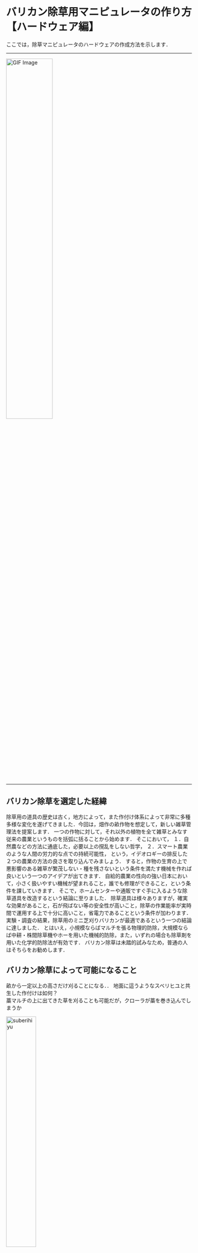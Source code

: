 # バリカン除草用マニピュレータの作り方【ハードウェア編】

ここでは，除草マニピュレータのハードウェアの作成方法を示します．

---

<img src="img/arm.gif" alt="GIF Image" width="50%" height="50%">

---

## バリカン除草を選定した経緯

除草用の道具の歴史は古く，地方によって，また作付け体系によって非常に多種多様な変化を遂げてきました．今回は，畑作の畝作物を想定して，新しい雑草管理法を提案します．
一つの作物に対して，それ以外の植物を全て雑草とみなす従来の農業というものを括弧に括ることから始めます．
そこにおいて，
１．自然農などの方法に通底した，必要以上の撹乱をしない哲学，
２．スマート農業のような人間の労力的な点での持続可能性，
という，イデオロギーの排反した２つの農業の方法の良さを取り込んでみましょう．
すると，作物の生育の上で悪影響のある雑草が繁茂しない・種を残さないという条件を満たす機械を作れば良いという一つのアイデアが出てきます．
自給的農業の性向の強い日本において，小さく扱いやすい機械が望まれること，誰でも修理ができること，という条件を課していきます．
そこで，ホームセンターや通販ですぐ手に入るような除草道具を改造するという結論に至りました．
除草道具は様々ありますが，確実な効果があること，石が飛ばない等の安全性が高いこと，除草の作業能率が実時間で運用する上で十分に高いこと，省電力であることという条件が加わります．
実験・調査の結果，除草用のミニ芝刈りバリカンが最適であるという一つの結論に達しました．
とはいえ，小規模ならばマルチを張る物理的防除，大規模ならば中耕・株間除草機やホーを用いた機械的防除，また，いずれの場合も除草剤を用いた化学的防除法が有効です．
バリカン除草は未踏的試みなため，普通の人はそちらをお勧めします．

## バリカン除草によって可能になること

畝から一定以上の高さだけ刈ることになる．．
地面に這うようなスベリヒユと共生した作付けは如何？  
藁マルチの上に出てきた草を刈ることも可能だが，クローラが藁を巻き込んでしまうか

<img src="img/suberihiyu.png" alt="suberihiyu" width="40%" height="40%">

## 作り方

### 部品リスト
納期を長くすることで金額を15万円以内に抑えました．  
詳しい人は中華製モータで代用して節約しても良いでしょう．バリカンは重いので90kgf $\cdot cm ^{-1}$ くらいないと持ち上がりません．私はすぐに使えるものが欲しかったので，近藤科学のモータを選定しました．
モータに関連するパーツ，アームのフレームに関連するパーツ，フレーム同士・モータとフレームの連結に使うパーツ，エンドエフェクタのバリカンに関連するパーツから構成されます．  
次に，主要パーツを示します．

| 番号 | パーツ名                        | 型番                                                                                   | 個数 | STLデータ | .stepデータ | 備考             | 値段                  |
|------|---------------------------------|----------------------------------------------------------------------------------------|------|-----------|-------------|------------------|-----------------------|
| 1    | サーボモータ  | [KRS-9004HV ICS](https://kondo-robot.com/product/03204)  | 3    | - | -    | -  | 30800円\*3    |
| 2    | モータ用ホーン  | [アルミサーボホーン（Iカット型）](https://kondo-robot.com/product/02189)     | 3    | -   | -   | -  | 1100円\*3   |
| 3    | モータ用ベアリング  | [ベアリング付アルミフリーホーン（B3M/KRS-6000シリーズ用）](https://kondo-robot.com/product/02137) | 2    | -  | -   | EE部分は不要なので２個   | 1320円\*2   |
| 4    | 通信用アダプタ    | [Dual USBアダプターHS](https://kondo-robot.com/product/02116)  | 1    | -  | -  | -  | 6600円   |
| 5    | ベース   | -    | 1    | -    | [Download](step/base.step)  | meviyのSUS板金   | 2460円  |
| 6    | アームリンク     | -     | 1    | -   |  [Download](step/armlink.step)   | meviyのアルミ板金で繋ぎ目要切断 | 20760円 |
| 7    | 回転軸(NSFRMHM6-82.5)           | [NSFRMHM6-82.5-F11-B8-P4-T11-S8-Q4](https://jp.misumi-ec.com/vona2/detail/110300087260/?HissuCode=NSFRMHM6-39.5-F10-B7-P4-T10-S7-Q4)   | 2    | - | - | misumiで注文で太い方なのでリンク１用 | 500円\*2              |
| 8    | 回転軸(NSFRMHM6-39.5)           | [NSFRMHM6-39.5-F10-B7-P4-T10-S7-Q4](https://jp.misumi-ec.com/vona2/detail/110300087260/?HissuCode=NSFRMHM6-39.5-F10-B7-P4-T10-S7-Q4)   | 2    | -    | -   | misumiで注文で細い方なのでリンク２用 | 450円\*2              |
| 9    | モータマウント1  | -   | 2    | -   | [Download](step/horn2.step)   | 3DPで各自プリント | -  |
| 10   | モータマウント2   | -     | 2    | -   | [Download](step/horn3.step)  | 3DPで各自プリント | -   |
| 11   | ネジ，ボルト，ナット等  | -   | -    | -   | -   | 後で調べる  | -  |
| 12   | バリカンコネクタ1    | -    | 1    | -  | [Download](step/horn_ee1.step) | 3DPで各自プリント | -   |
| 13   | バリカンコネクタ2 | -    | 1    | -  | [Download](step/horn_ee2.step) | 3DPで各自プリント | -   |
| 14   | 除草用具 | [ミニ芝刈り用バリカン](https://www.amazon.co.jp/WORKPRO-Type-C%E5%85%85%E9%9B%BB%E3%83%9D%E3%83%BC%E3%83%88-%E3%83%90%E3%83%AA%E3%82%AB%E3%83%B3%E5%88%88%E5%B9%8575mm-%E3%83%88%E3%83%AA%E3%83%9E%E3%83%BC%E5%88%88%E5%B9%85118mm-%E6%9C%80%E5%A4%A7%E5%88%87%E6%96%AD%E5%BE%847-8mm/dp/B0BY8HWRDH/ref=sr_1_5_pp?keywords=%E8%8A%9D%E5%88%88%E3%82%8A%E6%A9%9F%2B%E3%83%90%E3%83%AA%E3%82%AB%E3%83%B3&qid=1706619695&sr=8-5&th=1) | 1    | -         | -           | -                | 3580円               |
| 15   | リレー回路  | [KKHMF 3個 5V 1チャンネルリレーモジュール 高低レベル トリガー 「国内配送」](https://www.amazon.co.jp/KKHMF-1%E3%83%81%E3%83%A3%E3%83%B3%E3%83%8D%E3%83%AB%E3%83%AA%E3%83%AC%E3%83%BC%E3%83%A2%E3%82%B8%E3%83%A5%E3%83%BC%E3%83%AB-%E9%AB%98%E4%BD%8E%E3%83%AC%E3%83%99%E3%83%AB-%E3%83%88%E3%83%AA%E3%82%AC%E3%83%BC-%E3%80%8C%E5%9B%BD%E5%86%85%E9%85%8D%E9%80%81%E3%80%8D/dp/B088FLWF81/ref=sr_1_5?keywords=%E3%83%AA%E3%83%AC%E3%83%BC%E5%9B%9E%E8%B7%AF&qid=1706627250&sr=8-5)  | 1    | -   | -   | -  | 592円  |
| 16   | Arduino Uno | -   | 1   | -   | -   | -  | -  |
| 17   | ACアダプタ 5V 4A | [ SUCCUL ACアダプター 5V 4A ](https://www.amazon.co.jp/AC%E3%82%A2%E3%83%80%E3%83%97%E3%82%BF%E3%83%BC-%E5%A4%A7%E6%89%8B%E3%83%A1%E3%83%BC%E3%82%AB%E3%83%BCOEM%E7%A4%BE%E8%A3%BD%E5%93%81-%E3%82%BB%E3%83%B3%E3%82%BF%E3%83%BC%E3%83%97%E3%83%A9%E3%82%B9-%E3%82%B9%E3%82%A4%E3%83%83%E3%83%81%E3%83%B3%E3%82%B0%E5%BC%8F-%E5%87%BA%E5%8A%9B%E3%83%97%E3%83%A9%E3%82%B0%E5%A4%96%E5%BE%845-5mm/dp/B015RKFAA2/ref=sr_1_5_pp?keywords=ac%E3%82%A2%E3%83%80%E3%83%97%E3%82%BF%E3%83%BC%2B5v%2B4a&qid=1706627776&sr=8-5&th=1)  | 1  | -   | -   | バリカンは作動時20W | 1688円 |
| 18   | misumiアルミフレーム | [HFSB6-3060-160](https://jp.misumi-ec.com/vona2/detail/110302686970/)  | 1    | -  | -  | 長さは+-2cmくらい適当で良い | 636円 |


### アームの組み立て

写真の左から順にやれば良い．サーボモータの原点に注意しよう．間違えてもすぐ組み直せるので良いが．
1. 準備として，モータと付属のベアリング，ホーンを組み立てておく．
2. さらに，アルミ板金で発注したアームリンクの連結部分を切断する．
3. 長さ16cm程度のアルミフレームを用意して，ベースとねじ止めする．そこにモータを差し込む，そして3Dプリントしたモータマウント1,2をそれぞれ装着する．写真１の完成．
4. 次にリンク２を組み立てる．細い方のアームリンク対に，モータと細い方の回転軸を取り付ける．あとは同様にモータマウントをつければ写真２の完成．
5. リンク１に戻ろう．ここまでこれば，写真を見るだけで組み立て方がわかるだろう．
6. がっちゃんこすれば完成だ．

<div style="display: flex; justify-content: space-between;">
  <img src="img/process1.png" alt="画像1" style="width: 23%;">
  <img src="img/process2.png" alt="画像2" style="width: 23%;">
  <img src="img/process3.png" alt="画像3" style="width: 23%;">
  <img src="img/process4.png" alt="画像4" style="width: 23%;">
</div>

ただし，ネジ類は省略している．


### バリカンの改造とアームとの連結

TL;DR : バリカンの取手を外し，内蔵バッテリを外し，リレー回路を繋いで，ACアダプタをつけて外部電源・外部制御可能にして，アームに装着する．

複雑なので，動画出しましょうかね，，

まず，市販のバリカンはバッテリ内蔵ですが，20分しか持続しませんし，オンオフも自動で切り替えられません．そこで，リレー回路を用いてArduinoから制御します．
ロボットの制御はROS 2を用いているので，ROS 2とArduinoのシリアル通信をします．


### よく分からない方へ  

このアームは，市販のアームとは違いオープンソースであり，万一壊れても直ぐに交換パーツが手に入り修理できます．また，３軸アームと自由度は低いものの，市販の室内用の6軸アームより力持ちで大きいです．最大リーチは約50cmです．[IKEAのデスクライト](https://www.ikea.com/jp/ja/p/tertial-work-lamp-light-green-90447223/)よりやや小ぶりサイズです．

25万円でソフトウェア込みで売ります．連絡ください．
ただし，これは完璧ではありません．今後改善したいことを参照してください．
１日30万円で，現地でワークショップします．
また，あなたのユースケースに合わせたものをカスタマイズして作ります．

### 今後改善したいこと

1. Arduinoではなく専用の基盤を発注したい．
2. もっと安い中華製モータで代用したい．
3. Arduinoで配線しているので，ピンがたまに抜ける．
4. リレー回路の配線も抜けやすい．
5. バリカンとアームの連結部分が3DPの樹脂製なので，無理な力が加わると，良くも悪くも直ぐ折れる，おかげでモータ等に過負荷がかからずに済む，，
6. バリカンをもっと軽くコンパクトにできないかな．ギアが大きいので，ドローン用とかのモータを使って直繋ぎするとか．
7. 潤滑スプレーを刃の部分にかけないと直ぐ錆びる．作業前にかける必要があるが，やや手間だ．

